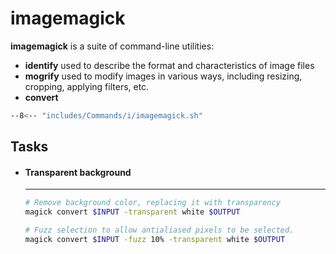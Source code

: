# imagemagick

**imagemagick** is a suite of command-line utilities: 

- **identify** used to describe the format and characteristics of image files
- **mogrify** used to modify images in various ways, including resizing, cropping, applying filters, etc.
- **convert**

```sh
--8<-- "includes/Commands/i/imagemagick.sh"
``` 

## Tasks

<div class="grid cards" markdown>

-   #### Transparent background

    ---

    ```sh
    # Remove background color, replacing it with transparency
    magick convert $INPUT -transparent white $OUTPUT

    # Fuzz selection to allow antialiased pixels to be selected.
    magick convert $INPUT -fuzz 10% -transparent white $OUTPUT
    ```


</div>
